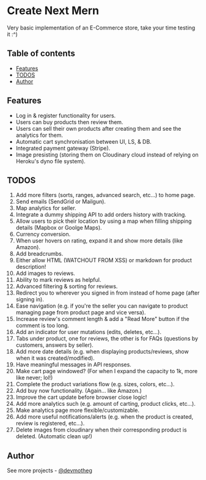 # Create Next Mern

Very basic implementation of an E-Commerce store, take your time testing it :^)

## Table of contents

- [Features](#features)
- [TODOS](#todos)
- [Author](#author)

## Features

- Log in & register functionality for users.
- Users can buy products then review them.
- Users can sell their own products after creating them and see the analytics for them.
- Automatic cart synchronisation between UI, LS, & DB.
- Integrated payment gateway (Stripe).
- Image presisting (storing them on Cloudinary cloud instead of relying on Heroku's dyno file system).

## TODOS

1. Add more filters (sorts, ranges, advanced search, etc...) to home page.
2. Send emails (SendGrid or Mailgun).
3. Map analytics for seller.
4. Integrate a dummy shipping API to add orders history with tracking.
5. Allow users to pick their location by using a map when filling shipping details (Mapbox or Goolge Maps).
6. Currency conversion.
7. When user hovers on rating, expand it and show more details (like Amazon).
8. Add breadcrumbs.
9. Either allow HTML (WATCHOUT FROM XSS) or markdown for product description!
10. Add images to reviews.
11. Ability to mark reviews as helpful.
12. Advanced filtering & sorting for reviews.
13. Redirect you to wherever you signed in from instead of home page (after signing in).
14. Ease navigation (e.g. if you're the seller you can navigate to product managing page from product page and vice versa).
15. Increase review's comment length & add a "Read More" button if the comment is too long.
16. Add an indicator for user mutations (edits, deletes, etc...).
17. Tabs under product, one for reviews, the other is for FAQs (questions by customers, answers by seller).
18. Add more date details (e.g. when displaying products/reviews, show when it was created/modified).
19. Have meaningful messages in API responses.
20. Make cart page windowed? (For when I expand the capacity to 1k, more like never; lol!)
21. Complete the product variations flow (e.g. sizes, colors, etc...).
22. Add buy now functionality. (Again... like Amazon.)
23. Improve the cart update before browser close logic!
24. Add more analytics such (e.g. amount of carting, product clicks, etc...).
25. Make analytics page more flexible/customizable.
26. Add more useful notifications/alerts (e.g. when the product is created, review is registered, etc...).
27. Delete images from cloudinary when their corresponding product is deleted. (Automatic clean up!)

## Author

See more projects - [@devmotheg](https://github.com/devmotheg?tab=repositories)
